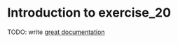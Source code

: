 # Introduction to exercise_20

TODO: write [great documentation](http://jacobian.org/writing/what-to-write/)
